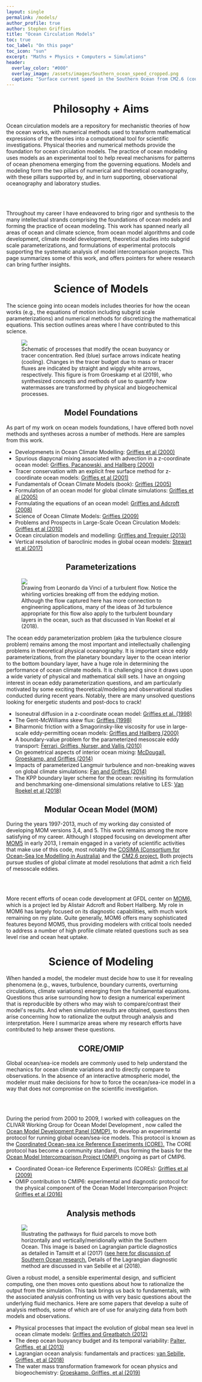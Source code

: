 ```yaml
---
layout: single 
permalink: /models/
author_profile: true
author: Stephen Griffies
title: "Ocean Circulation Models"
toc: true
toc_label: "On this page"
toc_icon: "sun"
excerpt: "Maths + Physics + Computers = Simulations"
header:
  overlay_color: "#000"
  overlay_image: /assets/images/Southern_ocean_speed_cropped.png
  caption: "Surface current speed in the Southern Ocean from CM2.6 (courtesy A. Morrison)"
---
```


#  <center> Philosophy + Aims </center>

<p align="justify">

Ocean circulation models are a repository for mechanistic theories of
how the ocean works, with numerical methods used to transform
mathematical expressions of the theories into a computational tool for
scientific investigations.  Physical theories and numerical methods
provide the foundation for ocean circulation models.  The practice of
ocean modeling uses models as an experimental tool to help reveal
mechanisms for patterns of ocean phenomena emerging from the governing
equations.  Models and modeling form the two pillars of numerical and
theoretical oceanography, with these pillars supported by, and in turn
supporting, observational oceanography and laboratory studies.

<br>
<br>

Throughout my career I have endeavored to bring rigor and synthesis to
the many intellectual strands comprising the foundations of ocean
models and forming the practice of ocean modeling.  This work has
spanned nearly all areas of ocean and climate science, from ocean
model algorithms and code development, climate model development,
theoretical studies into subgrid scale parameterizations, and
formulations of experimental protocols supporting the systematic
analysis of model intercomparison projects.  This page summarizes some
of this work, and offers pointers for where research can bring further
insights.

</p>


# <center> Science of Models </center>

<p align="justify">

The science going into ocean models includes theories for how the
ocean works (e.g., the equations of motion including subgrid scale
parameterizations) and numerical methods for discretizing the
mathematical equations. This section outlines areas where I have
contributed to this science.

</p>

<figure> <img src="/assets/images/WMT_Fig2.png"> <figcaption>
Schematic of processes that modify the ocean buoyancy or tracer
concentration.  Red (blue) surface arrows indicate heating (cooling).
Changes in the tracer budget due to mass or tracer fluxes are
indicated by straight and wiggly white arrows, respectively.  This
figure is from Groeskamp et al (2019), who synthesized concepts and
methods of use to quantify how watermasses are transformed by physical
and biogeochemical processes.</figcaption> </figure>


## <center>Model Foundations</center>

<p align="justify">

As part of my work on ocean models foundations, I have offered both
novel methods and syntheses across a number of methods.  Here are
samples from this work.

<ul>

<li>Developmenets in Ocean Climate Modelling:
<a href="/assets/pdfs/WGOMD_review_paper.pdf">Griffies
  et al (2000) </a>
</li>

<li>Spurious diapycnal mixing associated with advection in a
z-coordinate ocean model: <a
href="https://journals.ametsoc.org/doi/10.1175/1520-0493%282000%29128%3C0538%3ASDMAWA%3E2.0.CO%3B2">Griffies,
Pacanowski, and Hallberg (2000) </a> </li>

<li>Tracer conservation with an explicit free surface method for
z-coordinate ocean models: <a
href="https://journals.ametsoc.org/doi/10.1175/1520-0493%282001%29129%3C1081%3ATCWAEF%3E2.0.CO%3B2">Griffies
et al (2001) </a> </li>

<li>Fundamentals of Ocean Climate Models (book):
<a href="https://press.princeton.edu/titles/7797.html">Griffies (2005) </a>
</li>

<li>Formulation of an ocean model for global climate simulations: <a
href="https://www.ocean-sci.net/1/45/2005/">Griffies et al (2005) </a>
</li>

<li>Formulating the equations of an ocean model: <a
href="/assets/pdfs/CH18_griffies_adcroft.pdf">Griffies and Adcroft (2008) </a>
</li>

<li>Science of Ocean Climate Models: <a
href="/assets/pdfs/Griffies_Encyclopedia_of_Ocean_Science.pdf">
Griffies (2009) </a>
</li>
  
<li>Problems and Prospects in Large-Scale Ocean Circulation Models: <a
href="http://www.oceanobs09.net/proceedings/cwp/Griffies-OceanObs09.cwp.38.pdf">
Griffies et al (2010) </a>
</li>
  
<li>Ocean circulation models and modelling: <a
href="https://www.elsevier.com/books/ocean-circulation-and-climate/siedler/978-0-12-391851-2">
Griffies and Treguier (2013) </a>
</li>

<li>Vertical resolution of baroclinic modes in global ocean models: <a
href="">
Stewart et al (2017) </a>
</li>

</ul>

</p>


## <center> Parameterizations </center>


<figure> <img src="/assets/images/davinci.jpg"> <figcaption> Drawing
from Leonardo da Vinci of a turbulent flow. Notice the whirling
vorticies breaking off from the eddying motion.  Although the flow
captured here has more connection to engineering applications, many of
the ideas of 3d turbulence appropriate for this flow also apply to the
turbulent boundary layers in the ocean, such as that discussed in Van
Roekel et al (2018).  </figcaption> </figure>


<p align="justify">

The ocean eddy parameterization problem (aka the turbulence closure
problem) remains among the most important and intellectually
challenging problems in theoretical physical oceanography. It is
important since eddy parameterizations, from the planetary boundary
layer to the ocean interior to the bottom boundary layer, have a huge
role in determining the performance of ocean climate models.  It is
challenging since it draws upon a wide variety of physical and
mathematical skill sets. I have an ongoing interest in ocean eddy
parameterization questions, and am particularly motivated by some
exciting theoretical/modeling and observational studies conducted
during recent years.  Notably, there are many unsolved questions
looking for energetic students and post-docs to crack!

<ul>

<li>Isoneutral diffusion in a z-coordinate ocean model: 
<a
  href="https://journals.ametsoc.org/doi/full/10.1175/1520-0485%281998%29028%3C0805%3AIDIAZC%3E2.0.CO%3B2">Griffies
  et al. (1998) </a>
</li>

<li>The Gent-McWilliams skew flux:
<a
  href="https://journals.ametsoc.org/doi/full/10.1175/1520-0485%281998%29028%3C0831%3ATGMSF%3E2.0.CO%3B2">Griffies
  (1998) </a>
</li>

<li>Biharmonic friction with a Smagorinsky-like viscosity for use in large-scale eddy-permitting ocean models:
<a
  href="https://journals.ametsoc.org/doi/full/10.1175/1520-0493%282000%29128%3C2935%3ABFWASL%3E2.0.CO%3B2">Griffies
  and Hallberg  (2000) </a>
</li>

<li>A boundary-value problem for the parameterized mesoscale eddy transport:
<a
  href="https://www.sciencedirect.com/science/article/pii/S1463500310000065">Ferrari,
  Griffies, Nurser, and Vallis (2010) </a>
  </li>

<li>On geometrical aspects of interior ocean mixing: 
<a href="https://journals.ametsoc.org/doi/abs/10.1175/JPO-D-13-0270.1">
  McDougall, Groeskamp, and Griffies  (2014) </a>
  </li>

<li>Impacts of parameterized Langmuir turbulence and non-breaking
waves on global climate simulations: <a
href="https://journals.ametsoc.org/doi/10.1175/JCLI-D-13-00583.1"> Fan
and Griffies (2014) </a> </li>
  
<li>The KPP boundary layer scheme for the ocean: revisiting its
formulation and benchmarking one-dimensional simulations relative to
LES: 
<a href="https://agupubs.onlinelibrary.wiley.com/doi/full/10.1029/2018MS001336">Van
  Roekel et al (2018) </a>
  </li>

</ul>

</p>

## <center>Modular Ocean Model (MOM)</center>

<p align="justify">

During the years 1997-2013, much of my working day consisted of
developing MOM versions 3,4, and 5.  This work remains among the more
satisfying of my career. Although I stopped focusing on development
after <a href="https://mom-ocean.github.io/"> MOM5</a> in early 2013,
I remain engaged in a variety of scientific activities that make use
of this code, most notably the <a href="http://cosima.org.au/"> COSIMA
(Consortium for Ocean-Sea Ice Modelling in Australia)</a> and the <a
href="/research/"> CM2.6 project.</a> Both projects pursue studies of
global climate at model resolutions that admit a rich field of
mesoscale eddies.

<br> <br>

More recent efforts of ocean code development at GFDL center on <a
href="https://github.com/NOAA-GFDL/MOM6"> MOM6,</a> which is a project
led by Alistair Adcroft and Robert Hallberg.  My role in MOM6 has
largely focused on its diagnostic capabilities, with much work
remaining on my plate.  Quite generally, MOM6 offers many
sophisticated features beyond MOM5, thus providing modelers with
critical tools needed to address a number of high profile climate
related questions such as sea level rise and ocean heat uptake.

</p>


# <center> Science of Modeling</center>

<p align="justify">

When handed a model, the modeler must decide how to use it for
revealing phenomena (e.g., waves, turbulence, boundary currents,
overturning circulations, climate variations) emerging from the
fundamental equations. Questions thus arise surrounding how to design
a numerical experiment that is reproducible by others who may wish to
compare/contrast their model's results. And when simulation results
are obtained, questions then arise concerning how to rationalize the
output through analysis and interpretation. Here I summarize areas
where my research efforts have contributed to help answer these
questions.

</p>

## <center> CORE/OMIP</center>

<p align="justify">

Global ocean/sea-ice models are commonly used to help understand the
mechanics for ocean climate variations and to directly compare to
observations. In the absence of an interactive atmospheric model, the
modeler must make decisions for how to force the ocean/sea-ice model
in a way that does not compromise on the scientific investigation.

<br>
<br>

During the period from 2000 to 2009, I worked with colleagues on the
CLIVAR Working Group for Ocean Model Development <a
href="http://www.clivar.org/clivar-panels/omdp"> </a>, now called the
<a href="http://www.clivar.org/clivar-panels/omdp"> Ocean Model
Development Panel (OMDP),</a> to develop an experimental protocol for
running global ocean/sea-ice models.  This protocol is known as the <a
href="http://www.clivar.org/omdp/core"> Coordinated Ocean-sea ice
Reference Experiments (CORE).</a> The CORE protocol has become a
community standard, thus forming the basis for the <a
href="https://www.wcrp-climate.org/modelling-wgcm-mip-catalogue/cmip6-endorsed-mips-article/1063-modelling-cmip6-omip">
Ocean Model Intercomparison Project (OMIP) </a> ongoing as part of CMIP6.

<ul>

<li>Coordinated Ocean-ice Reference Experiments (COREs): <a
href="https://www.sciencedirect.com/science/article/pii/S1463500308001182">Griffies
et al (2009) </a> </li>

<li>OMIP contribution to CMIP6: experimental and diagnostic protocol
for the physical component of the Ocean Model Intercomparison Project:
<a href="https://www.geosci-model-dev.net/9/3231/2016/">Griffies et al
(2016) </a> </li>

</ul>

</p>

## <center>Analysis methods</center>



<figure> <img src="/assets/images/tamsitt_etal2017_fig7.jpg">
<figcaption> Illustrating the pathways for fluid parcels to move both
horizontally and vertically/meridionally within the Southern Ocean.
This image is based on Lagrangian particle diagnostics as detailed in
Tamsitt et al (2017) (<a href="/researchII/">see here for discussion
of Southern Ocean research.</a> Details of the Lagrangian diagnostic
method are discussed in van Sebille et al (2018).  </figcaption>
</figure>



<p align="justify">

Given a robust model, a sensible experimental design, and sufficient
computing, one then moves onto questions about how to rationalize the
output from the simulation.  This task brings us back to fundamentals,
with the associated analysis confronting us with very basic questions
about the underlying fluid mechanics.  Here are some papers that
develop a suite of analysis methods, some of which are of use for
analyzing data from both models and  observations.

<ul>

<li>Physical processes that impact the evolution of global mean sea
level in ocean climate models: <a
href="https://www.sciencedirect.com/science/article/pii/S1463500312000637">Griffies
and Greatbatch (2012) </a> </li>

<li>The deep ocean buoyancy budget and its temporal variability: <a
href="https://journals.ametsoc.org/doi/10.1175/JCLI-D-13-00016.1">Palter,
Griffies, et al (2013) </a> </li>

<li>Lagrangian ocean analysis: fundamentals and practices: <a
href="https://www.sciencedirect.com/science/article/pii/S1463500317301853">van Sebille, Griffies, et al
(2018) </a> </li>

<li>The water mass transformation framework for ocean physics and
biogeochemistry: <a
href="https://www.annualreviews.org/doi/abs/10.1146/annurev-marine-010318-095421">Groeskamp,
Griffies, et al (2019) </a> </li>

</ul>


</p>











